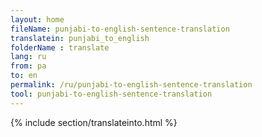 ```yaml
---
layout: home
fileName: punjabi-to-english-sentence-translation
translatein: punjabi_to_english
folderName : translate
lang: ru
from: pa
to: en
permalink: /ru/punjabi-to-english-sentence-translation
tool: punjabi-to-english-sentence-translation
---
```

{% include section/translateinto.html %}